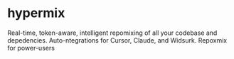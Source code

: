 # hypermix
Real-time, token-aware, intelligent repomixing of all your codebase and depedencies. Auto-ntegrations for Cursor, Claude, and Widsurk. Repoxmix for power-users 
